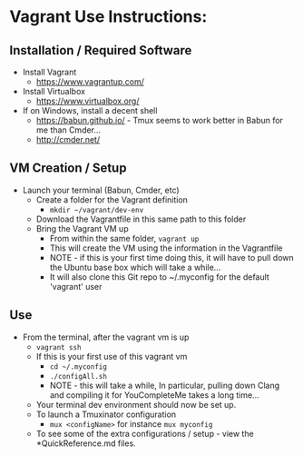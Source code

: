 Vagrant Use Instructions:
=========================

## Installation / Required Software
* Install Vagrant
   * https://www.vagrantup.com/
* Install Virtualbox
   * https://www.virtualbox.org/
* If on Windows, install a decent shell
  * https://babun.github.io/ - Tmux seems to work better in Babun for me than Cmder...
  * http://cmder.net/

## VM Creation / Setup
* Launch your terminal (Babun, Cmder, etc)
  * Create a folder for the Vagrant definition
     * `mkdir ~/vagrant/dev-env`
  * Download the Vagrantfile in this same path to this folder
  * Bring the Vagrant VM up
     * From within the same folder, `vagrant up`
     * This will create the VM using the information in the Vagrantfile
     * NOTE - if this is your first time doing this, it will have to pull down the Ubuntu base box which will take a while...
     * It will also clone this Git repo to ~/.myconfig for the default 'vagrant' user

## Use
* From the terminal, after the vagrant vm is up
  * `vagrant ssh`
  * If this is your first use of this vagrant vm
     * `cd ~/.myconfig`
     * `./configAll.sh`
     * NOTE - this will take a while,  In particular, pulling down Clang and compiling it for YouCompleteMe takes a long time...
  * Your terminal dev environment should now be set up.
  * To launch a Tmuxinator configuration
     * `mux <configName>` for instance `mux myconfig`
  * To see some of the extra configurations / setup - view the *QuickReference.md files.
